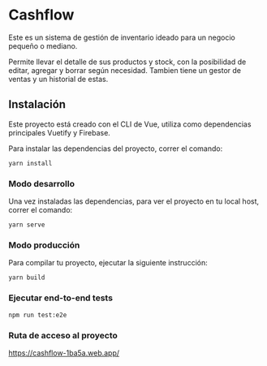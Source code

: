 # Cashflow

Este es un sistema de gestión de inventario ideado para un negocio pequeño o mediano.

Permite llevar el detalle de sus productos y stock, con la posibilidad de editar, agregar y borrar según necesidad. Tambien tiene un gestor de ventas y un historial de estas.

## Instalación

Este proyecto está creado con el CLI de Vue, utiliza como dependencias principales Vuetify y Firebase.

Para instalar las dependencias del proyecto, correr el comando:

```
yarn install
```

### Modo desarrollo

Una vez instaladas las dependencias, para ver el proyecto en tu local host, correr el comando:

```
yarn serve
```

### Modo producción

Para compilar tu proyecto, ejecutar la siguiente instrucción:

```
yarn build
```

### Ejecutar end-to-end tests

```
npm run test:e2e
```

### Ruta de acceso al proyecto

https://cashflow-1ba5a.web.app/
